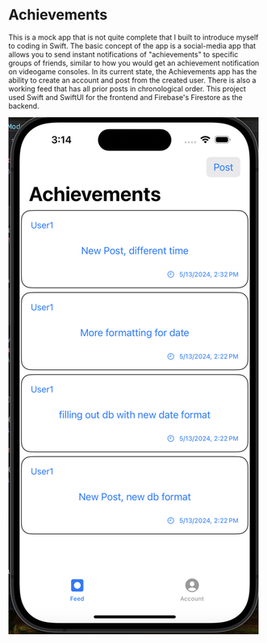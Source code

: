 # Achievements
This is a mock app that is not quite complete that I built to introduce myself to coding in Swift.
The basic concept of the app is a social-media app that allows you to send instant notifications of 
"achievements" to specific groups of friends, similar to how you would get an achievement notification
on videogame consoles. In its current state, the Achievements app has the ability to create an account
and post from the created user. There is also a working feed that has all prior posts in chronological order.
This project used Swift and SwiftUI for the frontend and Firebase's Firestore as the backend.


![Achievements Screen Shot](https://github.com/jakobwoodard/achievements/blob/main/AchievementSS.png)
